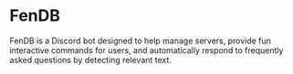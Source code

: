 # FenDB
FenDB is a Discord bot designed to help manage servers, provide fun interactive commands for users, and automatically respond to frequently asked questions by detecting relevant text.
